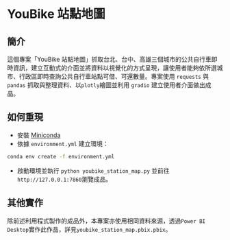 # YouBike 站點地圖

## 簡介

這個專案「YouBike 站點地圖」抓取台北、台中、高雄三個城市的公共自行車即時資訊，建立互動式的介面並將資料以視覺化的方式呈現，讓使用者能夠依所選城市、行政區即時查詢公共自行車站點可借、可還數量。專案使用 `requests` 與 `pandas` 抓取與整理資料、以`plotly`繪圖並利用 `gradio` 建立使用者介面做出成品。

## 如何重現 

- 安裝 [Miniconda](https://docs.anaconda.com/miniconda/)
- 依據 `environment.yml` 建立環境：
  
```bash
conda env create -f environment.yml
```
- 啟動環境並執行 `python youbike_station_map.py` 並前往 `http://127.0.0.1:7860`瀏覽成品。

## 其他實作
除前述利用程式製作的成品外，本專案亦使用相同資料來源，透過`Power BI Desktop`實作此作品，詳見`youbike_station_map.pbix.pbix`。